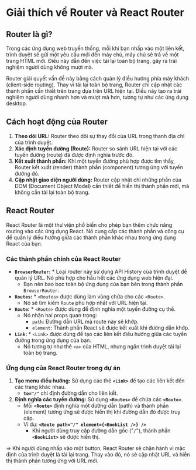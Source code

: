 # Giải thích về Router và React Router

## Router là gì?

Trong các ứng dụng web truyền thống, mỗi khi bạn nhấp vào một liên kết, trình duyệt sẽ gửi một yêu cầu mới đến máy chủ, máy chủ sẽ trả về một trang HTML mới. Điều này dẫn đến việc tải lại toàn bộ trang, gây ra trải nghiệm người dùng không mượt mà.

Router giải quyết vấn đề này bằng cách quản lý điều hướng phía máy khách (client-side routing). Thay vì tải lại toàn bộ trang, Router chỉ cập nhật các thành phần cần thiết trên trang dựa trên URL hiện tại. Điều này tạo ra trải nghiệm người dùng nhanh hơn và mượt mà hơn, tương tự như các ứng dụng desktop.

## Cách hoạt động của Router

1.  **Theo dõi URL:** Router theo dõi sự thay đổi của URL trong thanh địa chỉ của trình duyệt.
2.  **Xác định tuyến đường (Route):** Router so sánh URL hiện tại với các tuyến đường (route) đã được định nghĩa trước đó.
3.  **Kết xuất thành phần:** Khi một tuyến đường phù hợp được tìm thấy, Router kết xuất (render) thành phần (component) tương ứng với tuyến đường đó.
4.  **Cập nhật giao diện người dùng:** Router cập nhật chỉ những phần của DOM (Document Object Model) cần thiết để hiển thị thành phần mới, mà không cần tải lại toàn bộ trang.

## React Router

React Router là một thư viện phổ biến cho phép bạn thêm chức năng routing vào các ứng dụng React. Nó cung cấp các thành phần và công cụ để quản lý điều hướng giữa các thành phần khác nhau trong ứng dụng React của bạn.

### Các thành phần chính của React Router

* **`BrowserRouter`:** * Loại router này sử dụng API History của trình duyệt để quản lý URL. Nó phù hợp cho hầu hết các ứng dụng web hiện đại.
    * Bạn nên bao bọc toàn bộ ứng dụng của bạn bên trong thành phần `BrowserRouter`.
* **`Routes`:** * `<Routes>` được dùng làm vùng chứa cho các `<Route>`.
    * Nó sẽ tìm kiếm `Route` phù hợp nhất với URL hiện tại.
* **`Route`:** * `<Route>` được dùng để định nghĩa một tuyến đường cụ thể.
    * Nó nhận hai props quan trọng:
        * `path`:  Đường dẫn URL mà route này sẽ khớp.
        * `element`: Thành phần React sẽ được kết xuất khi đường dẫn khớp.
* **`Link`:** * `<Link>` được dùng để tạo các liên kết điều hướng giữa các tuyến đường trong ứng dụng của bạn.
    * Nó tương tự như thẻ `<a>` của HTML, nhưng ngăn trình duyệt tải lại toàn bộ trang.

### Ứng dụng của React Router trong dự án
1. **Tạo menu điều hướng:** Sử dụng các thẻ **`<Link>`** để tạo các liên kết đến các trang khác nhau.
    * **`to="/"`** chỉ định đường dẫn cho liên kết.
2. **Định nghĩa các tuyến đường:** Sử dụng **`<Routes>`** để chứa các **`<Route>`**.
    * Mỗi **`<Route>`** định nghĩa một đường dẫn (path) và thành phần (element) tương ứng sẽ được hiển thị khi đường dẫn đó được truy cập.
    * Ví dụ: **`<Route path="/" element={<BookList />} />`**
        * Khi người dùng truy cập đường dẫn gốc ("`/`"), thành phần **`<BookList>`** sẽ được hiển thị.

=> Khi người dùng nhấp vào một button, React Router sẽ chặn hành vi mặc định của trình duyệt là tải lại trang. Thay vào đó, nó sẽ cập nhật URL và hiển thị thành phần tương ứng với URL mới.